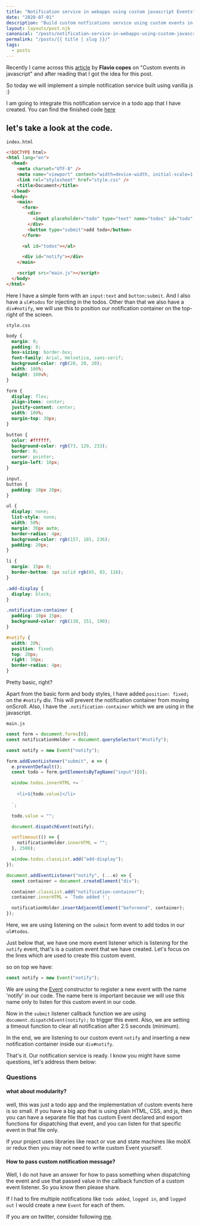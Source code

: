 ```yaml
---
title: "Notification service in webapps using custom javascript Events"
date: "2020-07-01"
description: "Build custom notfications service using custom events in javascript"
layout: layouts/post.njk
canonical: "/posts/notification-service-in-webapps-using-custom-javascript-events"
permalink: "/posts/{{ title | slug }}/"
tags:
  - posts
---
```


Recently I came across this [article](https://flaviocopes.com/javascript-custom-events/) by **Flavio copes** on "Custom events in javascript" and after reading that I got the idea for this post.

So today we will implement a simple notification service built using vanilla js :)

I am going to integrate this notification service in a todo app that I have created. You can find the finished code [here](https://github.com/siddhantk232/custom-js-event-example)

## let's take a look at the code.

`index.html`

```html
<!DOCTYPE html>
<html lang="en">
  <head>
    <meta charset="UTF-8" />
    <meta name="viewport" content="width=device-width, initial-scale=1.0" />
    <link rel="stylesheet" href="style.css" />
    <title>Document</title>
  </head>
  <body>
    <main>
      <form>
        <div>
          <input placeholder="todo" type="text" name="todos" id="todo" />
        </div>
        <button type="submit">add todo</button>
      </form>

      <ul id="todos"></ul>

      <div id="notify"></div>
    </main>

    <script src="main.js"></script>
  </body>
</html>
```

Here I have a simple form with an `input:text` and `button:submit`. And I also have a `ul#todos` for injecting in the todos. Other than that we also have a `div#notify`, we will use this to position our notification container on the top-right of the screen.

`style.css`

```css
body {
  margin: 0;
  padding: 0;
  box-sizing: border-box;
  font-family: Arial, Helvetica, sans-serif;
  background-color: rgb(20, 20, 20);
  width: 100%;
  height: 100vh;
}

form {
  display: flex;
  align-items: center;
  justify-content: center;
  width: 100%;
  margin-top: 30px;
}

button {
  color: #ffffff;
  background-color: rgb(73, 129, 233);
  border: 0;
  cursor: pointer;
  margin-left: 10px;
}

input,
button {
  padding: 10px 20px;
}

ul {
  display: none;
  list-style: none;
  width: 50%;
  margin: 30px auto;
  border-radius: 4px;
  background-color: rgb(157, 185, 236);
  padding: 20px;
}

li {
  margin: 15px 0;
  border-bottom: 1px solid rgb(65, 83, 116);
}

.add-display {
  display: block;
}

.notification-container {
  padding: 10px 15px;
  background-color: rgb(130, 151, 190);
}

#notify {
  width: 20%;
  position: fixed;
  top: 20px;
  right: 30px;
  border-radius: 4px;
}
```

Pretty basic, right?

Apart from the basic form and body styles, I have added `position: fixed;` on the `#notify` div. This will prevent the notification container from moving onScroll.
Also, I have the `.notification-container` which we are using in the javascript.

`main.js`

```javascript
const form = document.forms[0];
const notificationHolder = document.querySelector("#notify");

const notify = new Event("notify");

form.addEventListener("submit", e => {
  e.preventDefault();
  const todo = form.getElementsByTagName("input")[0];

  window.todos.innerHTML += `
  
  	<li>${todo.value}</li>
  
  `;

  todo.value = "";

  document.dispatchEvent(notify);

  setTimeout(() => {
    notificationHolder.innerHTML = "";
  }, 2500);

  window.todos.classList.add("add-display");
});

document.addEventListener("notify", (...e) => {
  const container = document.createElement("div");

  container.classList.add("notification-container");
  container.innerHTML = `Todo added !`;

  notificationHolder.insertAdjacentElement("beforeend", container);
});
```

Here, we are using listening on the `submit` form event to add todos in our `ul#todos`.

Just below that, we have one more event listener which is listening for the `notify` event, that's is a custom event that we have created. Let's focus on the lines which are used to create this custom event.

so on top we have:

```javascript
const notify = new Event("notify");
```

We are using the [Event](https://developer.mozilla.org/en-US/docs/Web/API/Event) constructor to register a new event with the name 'notify' in our code. The name here is important because we will use this name only to listen for this custom event in our code.

Now in the `submit` listener callback function we are using `document.dispatchEvent(notify);` to trigger this event. Also, we are setting a timeout function to clear all notification after 2.5 seconds (minimum).

In the end, we are listening to our custom event `notify` and inserting a new notification container inside our `div#notify`.

That's it. Our notification service is ready. I know you might have some questions, let's address them below:

### Questions

#### what about modularity?

well, this was just a todo app and the implementation of custom events here is so small. If you have a big app that is using plain HTML, CSS, and js, then you can have a separate file that has custom Event declared and export functions for dispatching that event, and you can listen for that specific event in that file only.

If your project uses libraries like react or vue and state machines like mobX or redux then you may not need to write custom Event yourself.

#### How to pass custom notification message?

Well, I do not have an answer for how to pass something when dispatching the event and use that passed value in the callback function of a custom event listener. So you know then please share.

If I had to fire multiple notifications like `todo added`, `logged in`, and `logged out` I would create a new `Event` for each of them.

If you are on twitter, consider following [me](https://twitter.com/siddhantk232).
